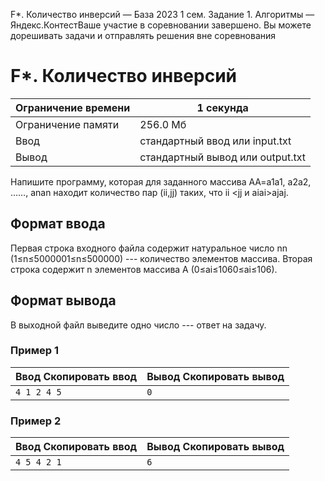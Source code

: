 F\*. Количество инверсий — База 2023 1 сем. Задание 1. Алгоритмы — Яндекс.КонтестВаше участие в соревновании завершено. Вы можете дорешивать задачи и отправлять решения вне соревнования

# F\*. Количество инверсий

| Ограничение времени | 1 секунда |
| --- | --- |
| Ограничение памяти | 256.0 Мб |
| Ввод | стандартный ввод или input.txt |
| Вывод | стандартный вывод или output.txt |

Напишите программу, которая для заданного массива AA=a1a1​, a2a2​, ……, anan​ находит количество пар (ii,jj) таких, что ii
\<jj и aiai​>ajaj​.

## Формат ввода

Первая строка входного файла содержит натуральное число nn (1≤n≤5000001≤n≤500000) --- количество элементов массива. Вторая строка содержит n элементов массива A (0≤ai≤1060≤ai​≤106).

## Формат вывода

В выходной файл выведите одно число --- ответ на задачу.

### Пример 1

| Ввод Скопировать ввод | Вывод Скопировать вывод |
| --- | --- |
| `4 1 2 4 5 ` | `0 ` |

### Пример 2

| Ввод Скопировать ввод | Вывод Скопировать вывод |
| --- | --- |
| `4 5 4 2 1 ` | `6 ` |
